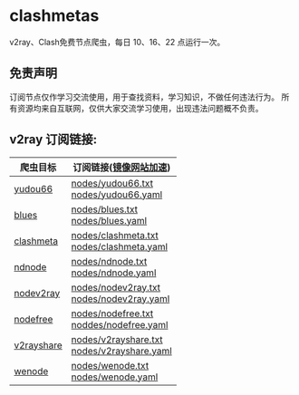 # clashmetas

v2ray、Clash免费节点爬虫，每日 10、16、22 点运行一次。

## 免责声明

订阅节点仅作学习交流使用，用于查找资料，学习知识，不做任何违法行为。
所有资源均来自互联网，仅供大家交流学习使用，出现违法问题概不负责。

## v2ray 订阅链接:

| 爬虫目标  | 订阅链接([镜像网站加速](https://ghp.ci/)) |
| ---- | ---- |
| [yudou66](https://www.yudou66.com) | [nodes/yudou66.txt](https://ghp.ci/raw.githubusercontent.com/Barabama/clashmetas/main/nodes/yudou66.txt)<br>[nodes/yudou66.yaml](https://ghp.ci/raw.githubusercontent.com/Barabama/clashmetas/main/nodes/yudou66.yaml) |
| [blues](https://blues2022.blogspot.com) | [nodes/blues.txt](https://ghp.ci/raw.githubusercontent.com/Barabama/clashmetas/main/nodes/blues.txt)<br>[nodes/blues.yaml](https://ghp.ci/raw.githubusercontent.com/Barabama/clashmetas/main/nodes/blues.yaml) |
| [clashmeta](https://clash-meta.github.io) | [nodes/clashmeta.txt](https://ghp.ci/raw.githubusercontent.com/Barabama/clashmetas/main/nodes/clashmeta.txt)<br>[nodes/clashmeta.yaml](https://ghp.ci/raw.githubusercontent.com/Barabama/clashmetas/main/nodes/clashmeta.yaml) |
| [ndnode](https://www.naidounode.com) | [nodes/ndnode.txt](https://ghp.ci/raw.githubusercontent.com/Barabama/clashmetas/main/nodes/ndnode.txt)<br>[nodes/ndnode.yaml](https://ghp.ci/raw.githubusercontent.com/Barabama/clashmetas/main/nodes/ndnode.yaml) |
| [nodev2ray](https://nodev2ray.com) | [nodes/nodev2ray.txt](https://ghp.ci/raw.githubusercontent.com/Barabama/clashmetas/main/nodes/nodev2ray.txt)<br>[nodes/nodev2ray.yaml](https://ghp.ci/raw.githubusercontent.com/Barabama/clashmetas/main/nodes/nodev2ray.yaml) |
| [nodefree](https://nodefree.org) | [nodes/nodefree.txt](https://ghp.ci/raw.githubusercontent.com/Barabama/clashmetas/main/nodes/nodefree.txt)<br>[noddes/nodefree.yaml](https://ghp.ci/raw.githubusercontent.com/Barabama/clashmetas/main/nodes/nodefree.yaml) |
| [v2rayshare](https://v2rayshare.com) | [nodes/v2rayshare.txt](https://ghp.ci/raw.githubusercontent.com/Barabama/clashmetas/main/nodes/v2rayshare.txt)<br>[nodes/v2rayshare.yaml](https://ghp.ci/raw.githubusercontent.com/Barabama/clashmetas/main/nodes/v2rayshare.yaml) |
| [wenode](https://wenode.cc/clashmeta) | [nodes/wenode.txt](https://ghp.ci/raw.githubusercontent.com/Barabama/clashmetas/main/nodes/wenode.txt)<br>[nodes/wenode.yaml](https://ghp.ci/raw.githubusercontent.com/Barabama/clashmetas/main/nodes/wenode.txt) |

